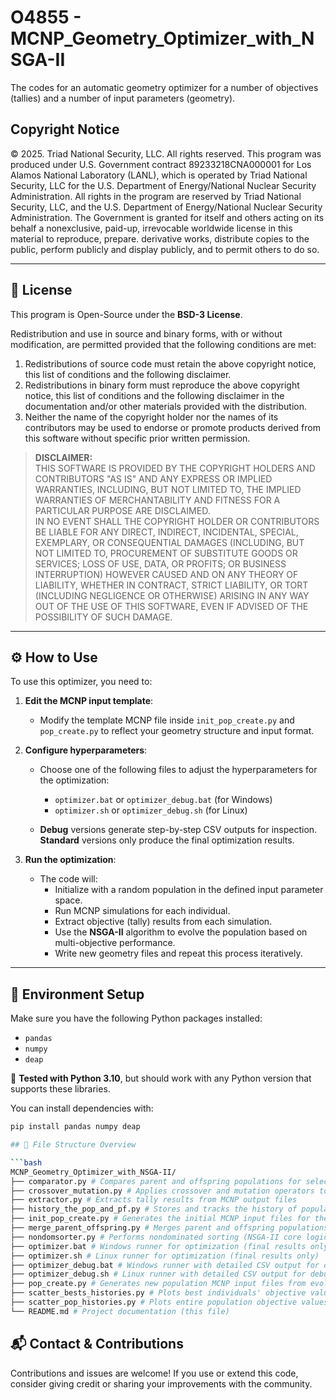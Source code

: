 # O4855 - MCNP_Geometry_Optimizer_with_NSGA-II

The codes for an automatic geometry optimizer for a number of objectives (tallies) and a number of input parameters (geometry). 

## Copyright Notice

© 2025. Triad National Security, LLC. All rights reserved.
This program was produced under U.S. Government contract 89233218CNA000001 for Los Alamos National Laboratory (LANL), which is operated by Triad National Security, LLC for the U.S. Department of Energy/National Nuclear Security Administration. All rights in the program are reserved by Triad National Security, LLC, and the U.S. Department of Energy/National Nuclear Security Administration. The Government is granted for itself and others acting on its behalf a nonexclusive, paid-up, irrevocable worldwide license in this material to reproduce, prepare. derivative works, distribute copies to the public, perform publicly and display publicly, and to permit others to do so.

---

## 📜 License

This program is Open-Source under the **BSD-3 License**.

Redistribution and use in source and binary forms, with or without modification, are permitted provided that the following conditions are met:

1. Redistributions of source code must retain the above copyright notice, this list of conditions and the following disclaimer.
2. Redistributions in binary form must reproduce the above copyright notice, this list of conditions and the following disclaimer in the documentation and/or other materials provided with the distribution.
3. Neither the name of the copyright holder nor the names of its contributors may be used to endorse or promote products derived from this software without specific prior written permission.

> **DISCLAIMER:**  
> THIS SOFTWARE IS PROVIDED BY THE COPYRIGHT HOLDERS AND CONTRIBUTORS "AS IS" AND ANY EXPRESS OR IMPLIED WARRANTIES, INCLUDING, BUT NOT LIMITED TO, THE IMPLIED WARRANTIES OF MERCHANTABILITY AND FITNESS FOR A PARTICULAR PURPOSE ARE DISCLAIMED.  
> IN NO EVENT SHALL THE COPYRIGHT HOLDER OR CONTRIBUTORS BE LIABLE FOR ANY DIRECT, INDIRECT, INCIDENTAL, SPECIAL, EXEMPLARY, OR CONSEQUENTIAL DAMAGES (INCLUDING, BUT NOT LIMITED TO, PROCUREMENT OF SUBSTITUTE GOODS OR SERVICES; LOSS OF USE, DATA, OR PROFITS; OR BUSINESS INTERRUPTION) HOWEVER CAUSED AND ON ANY THEORY OF LIABILITY, WHETHER IN CONTRACT, STRICT LIABILITY, OR TORT (INCLUDING NEGLIGENCE OR OTHERWISE) ARISING IN ANY WAY OUT OF THE USE OF THIS SOFTWARE, EVEN IF ADVISED OF THE POSSIBILITY OF SUCH DAMAGE.

---

## ⚙️ How to Use

To use this optimizer, you need to:

1. **Edit the MCNP input template**:
   - Modify the template MCNP file inside `init_pop_create.py` and `pop_create.py` to reflect your geometry structure and input format.

2. **Configure hyperparameters**:
   - Choose one of the following files to adjust the hyperparameters for the optimization:
     - `optimizer.bat` or `optimizer_debug.bat` (for Windows)
     - `optimizer.sh` or `optimizer_debug.sh` (for Linux)

   - **Debug** versions generate step-by-step CSV outputs for inspection.  
     **Standard** versions only produce the final optimization results.

3. **Run the optimization**:
   - The code will:
     - Initialize with a random population in the defined input parameter space.
     - Run MCNP simulations for each individual.
     - Extract objective (tally) results from each simulation.
     - Use the **NSGA-II** algorithm to evolve the population based on multi-objective performance.
     - Write new geometry files and repeat this process iteratively.

---

## 🔧 Environment Setup

Make sure you have the following Python packages installed:

- `pandas`
- `numpy`
- `deap`

📌 **Tested with Python 3.10**, but should work with any Python version that supports these libraries.

You can install dependencies with:

```bash
pip install pandas numpy deap

## 📁 File Structure Overview

```bash
MCNP_Geometry_Optimizer_with_NSGA-II/
├── comparator.py # Compares parent and offspring populations for selection
├── crossover_mutation.py # Applies crossover and mutation operators to individuals
├── extractor.py # Extracts tally results from MCNP output files
├── history_the_pop_and_pf.py # Stores and tracks the history of populations and Pareto fronts
├── init_pop_create.py # Generates the initial MCNP input files for the first population
├── merge_parent_offspring.py # Merges parent and offspring populations for NSGA-II sorting
├── nondomsorter.py # Performs nondominated sorting (NSGA-II core logic)
├── optimizer.bat # Windows runner for optimization (final results only)
├── optimizer.sh # Linux runner for optimization (final results only)
├── optimizer_debug.bat # Windows runner with detailed CSV output for debugging
├── optimizer_debug.sh # Linux runner with detailed CSV output for debugging
├── pop_create.py # Generates new population MCNP input files from evolved individuals
├── scatter_bests_histories.py # Plots best individuals' objective values over generations
├── scatter_pop_histories.py # Plots entire population objective values across generations
└── README.md # Project documentation (this file)
```

## 📬 Contact & Contributions

Contributions and issues are welcome!
If you use or extend this code, consider giving credit or sharing your improvements with the community.
